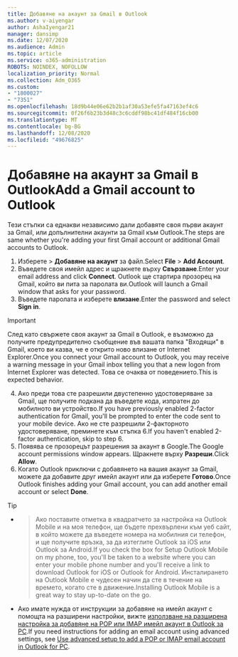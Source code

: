 ```yaml
---
title: Добавяне на акаунт за Gmail в Outlook
ms.author: v-aiyengar
author: AshaIyengar21
manager: dansimp
ms.date: 12/07/2020
ms.audience: Admin
ms.topic: article
ms.service: o365-administration
ROBOTS: NOINDEX, NOFOLLOW
localization_priority: Normal
ms.collection: Adm_O365
ms.custom:
- "1800027"
- "7351"
ms.openlocfilehash: 18d9b44e06e62b2b1af30a53efe5fa47163ef4c6
ms.sourcegitcommit: 0f26f6b23b3d48c3c6cddf98bc41df484f16cb00
ms.translationtype: MT
ms.contentlocale: bg-BG
ms.lasthandoff: 12/08/2020
ms.locfileid: "49676825"
---
```

# <a name="add-a-gmail-account-to-outlook"></a><span data-ttu-id="0a037-102">Добавяне на акаунт за Gmail в Outlook</span><span class="sxs-lookup"><span data-stu-id="0a037-102">Add a Gmail account to Outlook</span></span>

<span data-ttu-id="0a037-103">Тези стъпки са еднакви независимо дали добавяте своя първи акаунт за Gmail, или допълнителни акаунти за Gmail към Outlook.</span><span class="sxs-lookup"><span data-stu-id="0a037-103">The steps are same whether you're adding your first Gmail account or additional Gmail accounts to Outlook.</span></span>

1. <span data-ttu-id="0a037-104">Изберете   >  **Добавяне на акаунт** за файл.</span><span class="sxs-lookup"><span data-stu-id="0a037-104">Select **File** > **Add Account**.</span></span>
1. <span data-ttu-id="0a037-105">Въведете своя имейл адрес и щракнете върху **Свързване**.</span><span class="sxs-lookup"><span data-stu-id="0a037-105">Enter your email address and click **Connect**.</span></span> <span data-ttu-id="0a037-106">Outlook ще стартира прозорец на Gmail, който ви пита за паролата ви.</span><span class="sxs-lookup"><span data-stu-id="0a037-106">Outlook will launch a Gmail window that asks for your password.</span></span> 
1. <span data-ttu-id="0a037-107">Въведете паролата и изберете **влизане**.</span><span class="sxs-lookup"><span data-stu-id="0a037-107">Enter the password and select **Sign in**.</span></span>
> [!IMPORTANT]
> <span data-ttu-id="0a037-108">След като свържете своя акаунт за Gmail в Outlook, е възможно да получите предупредително съобщение във вашата папка "Входящи" в Gmail, което ви казва, че е открито ново влизане от Internet Explorer.</span><span class="sxs-lookup"><span data-stu-id="0a037-108">Once you connect your Gmail account to Outlook, you may receive a warning message in your Gmail inbox telling you that a new logon from Internet Explorer was detected.</span></span> <span data-ttu-id="0a037-109">Това се очаква от поведението.</span><span class="sxs-lookup"><span data-stu-id="0a037-109">This is expected behavior.</span></span>
4. <span data-ttu-id="0a037-110">Ако преди това сте разрешили двустепенно удостоверяване за Gmail, ще получите подкана да въведете кода, изпратен до мобилното ви устройство.</span><span class="sxs-lookup"><span data-stu-id="0a037-110">If you have previously enabled 2-factor authentication for Gmail, you'll be prompted to enter the code sent to your mobile device.</span></span> <span data-ttu-id="0a037-111">Ако не сте разрешили 2-факторното удостоверяване, преминете към стъпка 6.</span><span class="sxs-lookup"><span data-stu-id="0a037-111">If you haven't enabled 2-factor authentication, skip to step 6.</span></span>
1. <span data-ttu-id="0a037-112">Появява се прозорецът разрешения за акаунт в Google.</span><span class="sxs-lookup"><span data-stu-id="0a037-112">The Google account permissions window appears.</span></span> <span data-ttu-id="0a037-113">Щракнете върху **Разреши**.</span><span class="sxs-lookup"><span data-stu-id="0a037-113">Click **Allow**.</span></span>
1. <span data-ttu-id="0a037-114">Когато Outlook приключи с добавянето на вашия акаунт за Gmail, можете да добавите друг имейл акаунт или да изберете **Готово**.</span><span class="sxs-lookup"><span data-stu-id="0a037-114">Once Outlook finishes adding your Gmail account, you can add another email account or select **Done**.</span></span>
> [!TIP]
- > <span data-ttu-id="0a037-115">Ако поставите отметка в квадратчето за настройка на Outlook Mobile и на моя телефон, ще бъдете прехвърлени към уеб сайт, в който можете да въведете номера на мобилния си телефон, и ще получите връзка, за да изтеглите Outlook за iOS или Outlook за Android.</span><span class="sxs-lookup"><span data-stu-id="0a037-115">If you check the box for Setup Outlook Mobile on my phone, too, you'll be taken to a website where you can enter your mobile phone number and you'll receive a link to download Outlook for iOS or Outlook for Android.</span></span> <span data-ttu-id="0a037-116">Инсталирането на Outlook Mobile е чудесен начин да сте в течение на времето, когато сте в движение.</span><span class="sxs-lookup"><span data-stu-id="0a037-116">Installing Outlook Mobile is a great way to stay up-to-date on the go.</span></span>
- <span data-ttu-id="0a037-117">Ако имате нужда от инструкции за добавяне на имейл акаунт с помощта на разширени настройки, вижте [използване на разширена настройка за добавяне на POP или IMAP имейл акаунт в Outlook за PC](https://support.microsoft.com/office/change-or-update-email-account-settings-in-outlook-for-windows-560a9065-3c3a-4ec5-a24f-cdb9a8d622a2#bkmk_advanced).</span><span class="sxs-lookup"><span data-stu-id="0a037-117">If you need instructions for adding an email account using advanced settings, see [Use advanced setup to add a POP or IMAP email account in Outlook for PC](https://support.microsoft.com/office/change-or-update-email-account-settings-in-outlook-for-windows-560a9065-3c3a-4ec5-a24f-cdb9a8d622a2#bkmk_advanced).</span></span>
